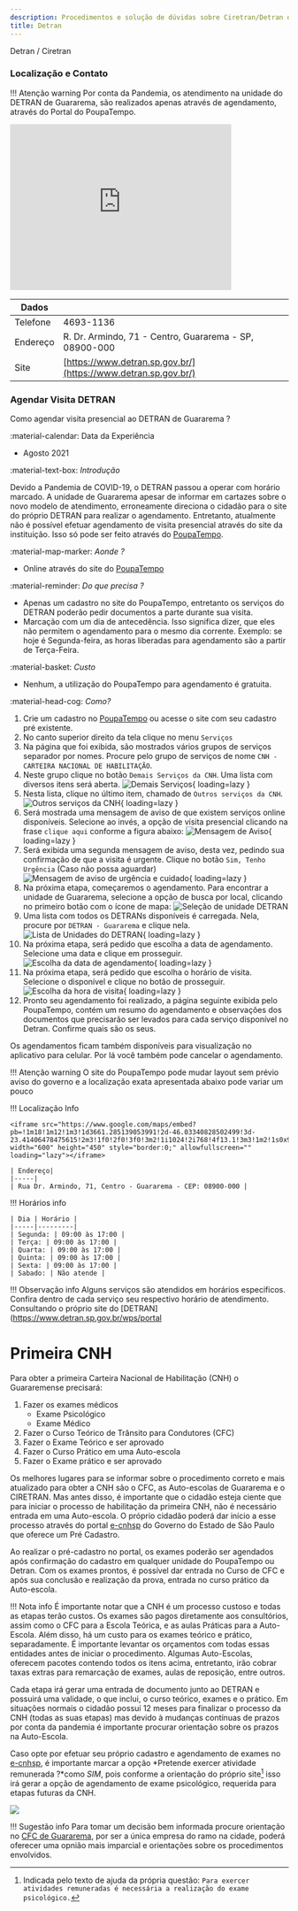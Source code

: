 ```yaml
---
description: Procedimentos e solução de dúvidas sobre Ciretran/Detran de Guararema
title: Detran
---
```


Detran / Ciretran
### Localização e Contato

!!! Atenção warning
    Por conta da Pandemia, os atendimento na unidade do DETRAN de Guararema, são realizados apenas através de agendamento, através do Portal do PoupaTempo.

<iframe src="https://www.google.com/maps/embed?pb=!1m18!1m12!1m3!1d3661.285139053991!2d-46.03340828502499!3d-23.41406478475615!2m3!1f0!2f0!3f0!3m2!1i1024!2i768!4f13.1!3m3!1m2!1s0x94cdcfcc040883b9%3A0x4bee58c904be562!2sDetran.SP!5e0!3m2!1sen!2sbr!4v1628637228871!5m2!1sen!2sbr" width="400" height="300" style="border:0;" allowfullscreen="" loading="lazy"></iframe>

|Dados|      |
|-----|------|
|Telefone| 4693-1136|
|Endereço| R. Dr. Armindo, 71 - Centro, Guararema - SP, 08900-000|
|Site| [https://www.detran.sp.gov.br/](https://www.detran.sp.gov.br/)|



### Agendar Visita DETRAN 


Como agendar visita presencial ao DETRAN de Guararema ? 

:material-calendar: Data da Experiência
 
 - Agosto 2021

:material-text-box: *Introdução*

Devido a Pandemia de COVID-19, o DETRAN passou a operar com horário marcado. A unidade de Guararema apesar de informar em cartazes sobre o novo modelo de atendimento, erroneamente direciona o cidadão para o site do próprio DETRAN para realizar o agendamento. Entretanto, atualmente não é possível efetuar agendamento de visita presencial através do site da instituição. Isso só pode ser feito através do [PoupaTempo](https://www.poupatempo.sp.gov.br/).

:material-map-marker: *Aonde ?* 

- Online através do site do [PoupaTempo](https://www.poupatempo.sp.gov.br/)

:material-reminder: *Do que precisa ?*

- Apenas um cadastro no site do PoupaTempo, entretanto os serviços do DETRAN poderão pedir documentos a parte durante sua visita.
- Marcação com um dia de antecedência. Isso significa dizer, que eles não permitem o agendamento para o mesmo dia corrente. Exemplo: se hoje é Segunda-feira, as horas liberadas para agendamento são a partir de Terça-Feira.

:material-basket: *Custo*

- Nenhum, a utilização do PoupaTempo para agendamento é gratuita.

:material-head-cog: *Como?*


1. Crie um cadastro no [PoupaTempo](https://www.poupatempo.sp.gov.br/) ou acesse o site com seu cadastro pré existente.
2. No canto superior direito da tela clique no menu ```Serviços``` 
3. Na página que foi exibida, são mostrados vários grupos de serviços separador por nomes. Procure pelo grupo de serviços de nome ```CNH - CARTEIRA NACIONAL DE HABILITAÇÃO```. 
4. Neste grupo clique no botão ```Demais Serviços da CNH```. Uma lista com diversos itens será aberta. ![Demais Serviços](arquivos\detran\1.png){ loading=lazy }
5. Nesta lista, clique no último item, chamado de ```Outros serviços da CNH```. ![Outros serviços da CNH](arquivos\detran\2.png){ loading=lazy }
6. Será mostrada uma mensagem de aviso de que existem serviços online disponíveis. Selecione ao invés, a opção de visita presencial clicando na frase ```clique aqui``` conforme a figura abaixo: ![Mensagem de Aviso](arquivos\detran\3.png){ loading=lazy }
7. Será exibida uma segunda mensagem de aviso, desta vez, pedindo sua confirmação de que a visita é urgente. Clique no botão ```Sim, Tenho Urgência``` (Caso não possa aguardar) ![Mensagem de aviso de urgência e cuidado](arquivos\detran\4.png){ loading=lazy }
8. Na próxima etapa, começaremos o agendamento. Para encontrar a unidade de Guararema, selecione a opção de busca por local, clicando no primeiro botão com o ícone de mapa: ![Seleção de unidade DETRAN](arquivos\detran\5.png)
9. Uma lista com todos os DETRANs disponíveis é carregada. Nela, procure por ```DETRAN - Guararema``` e clique nela.![Lista de Unidades do DETRAN](arquivos\detran\6.png){ loading=lazy }
10. Na próxima etapa, será pedido que escolha a data de agendamento. Selecione uma data e clique em prosseguir. ![Escolha da data de agendamento](arquivos\detran\7.png){ loading=lazy }
11. Na próxima etapa, será pedido que escolha o horário de visita. Selecione o disponível e clique no botão de prosseguir. ![Escolha da hora de visita](arquivos\detran\8.png){ loading=lazy }
12. Pronto seu agendamento foi realizado, a página seguinte exibida pelo PoupaTempo, contém um resumo do agendamento e observações dos documentos que precisarão ser levados para cada serviço disponível no Detran. Confirme quais são os seus.

Os agendamentos ficam também disponíveis para visualização no aplicativo para celular. Por lá você também pode cancelar o agendamento.

!!! Atenção warning
    O site do PoupaTempo pode mudar layout sem prévio aviso do governo e a localização exata apresentada abaixo pode variar um pouco

!!! Localização Info

    <iframe src="https://www.google.com/maps/embed?pb=!1m18!1m12!1m3!1d3661.285139053991!2d-46.03340828502499!3d-23.41406478475615!2m3!1f0!2f0!3f0!3m2!1i1024!2i768!4f13.1!3m3!1m2!1s0x94cdcfcc040883b9%3A0x4bee58c904be562!2sDetran.SP!5e0!3m2!1sen!2sbr!4v1628124537286!5m2!1sen!2sbr" width="600" height="450" style="border:0;" allowfullscreen="" loading="lazy"></iframe>
    
    | Endereço| 
    |-----|
    | Rua Dr. Armindo, 71, Centro - Guararema - CEP: 08900-000 | 
    
!!! Horários info

    | Dia | Horário | 
    |-----|---------|
    | Segunda: | 09:00 às 17:00 |
    | Terça: | 09:00 às 17:00 |
    | Quarta: | 09:00 às 17:00 |
    | Quinta: | 09:00 às 17:00 |
    | Sexta: | 09:00 às 17:00 |
    | Sabado: | Não atende |

!!! Observação info 
    Alguns serviços são atendidos em horários especificos. Confira dentro de cada serviço seu respectivo horário de atendimento. Consultando o próprio site do [DETRAN](https://www.detran.sp.gov.br/wps/portal


# Primeira CNH

Para obter a primeira Carteira Nacional de Habilitação (CNH) o Guararemense precisará:

1. Fazer os exames médicos
    - Exame Psicológico
    - Exame Médico
2. Fazer o Curso Teórico de Trânsito para Condutores (CFC)
3. Fazer o Exame Teórico e ser aprovado
4. Fazer o Curso Prático em uma Auto-escola
5. Fazer o Exame prático e ser aprovado

Os melhores lugares para se informar sobre o procedimento correto e mais atualizado para obter a CNH são o CFC, as Auto-escolas de Guararema e o CIRETRAN. 
Mas antes disso, é importante que o cidadão esteja ciente que para iniciar o processo de habilitação da primeira CNH, não é necessário entrada em uma Auto-escola.
O próprio cidadão poderá dar início a esse processo através do portal [e-cnhsp](https://www.e-cnhsp.sp.gov.br/gefor/) do Governo do Estado de São Paulo que oferece um Pré Cadastro.


Ao realizar o pré-cadastro no portal, os exames poderão ser agendados após confirmação do cadastro em qualquer unidade do PoupaTempo ou Detran.
Com os exames prontos, é possível dar entrada no Curso de CFC e após sua conclusão e realização da prova, entrada no curso prático da Auto-escola. 


!!! Nota info
    É importante notar que a CNH é um processo custoso e todas as etapas terão custos. Os exames são pagos diretamente aos consultórios, assim como o CFC para a Escola Teórica, e as aulas Práticas para a Auto-Escola. Além disso, há um custo para os exames teórico e prático, separadamente. É importante levantar os orçamentos com todas essas entidades antes de iniciar o procedimento. Algumas Auto-Escolas, oferecem pacotes contendo todos os itens acima, entretanto, irão cobrar taxas extras para remarcação de exames, aulas de reposição, entre outros.
    
Cada etapa irá gerar uma entrada de documento junto ao DETRAN e possuirá uma validade, o que inclui, o curso teórico, exames e o prático. Em situações normais o cidadão possuí 12 meses para finalizar o processo da CNH (todas as suas etapas) mas devido à mudanças contínuas de prazos por conta da pandemia é importante procurar orientação sobre os prazos na Auto-Escola.

Caso opte por efetuar seu próprio cadastro e agendamento de exames no [e-cnhsp](https://www.e-cnhsp.sp.gov.br/gefor/), é importante marcar a opção *Pretende exercer atividade remunerada ?*como *SIM*, pois conforme a orientação do próprio site[^2] isso irá gerar a opção de agendamento de exame psicológico, requerida para etapas futuras da CNH.

![](arquivos\detran\11.png)

!!! Sugestão info
    Para tomar um decisão bem informada procure orientação no [CFC de Guararema](https://goo.gl/maps/21dRS7n7yuwD81Lz7), por ser a única empresa do ramo na cidade, poderá oferecer uma opnião mais imparcial e orientações sobre os procedimentos envolvidos.


[^2]: Indicada pelo texto de ajuda da própria questão: ```Para exercer atividades remuneradas é necessária a realização do exame psicológico.```